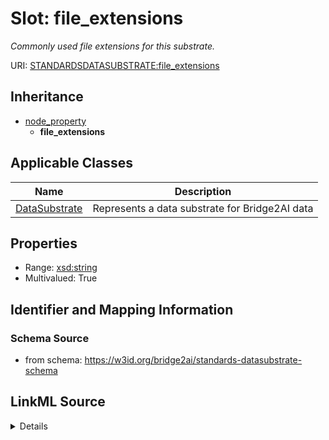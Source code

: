 # Slot: file_extensions
_Commonly used file extensions for this substrate._


URI: [STANDARDSDATASUBSTRATE:file_extensions](https://w3id.org/bridge2ai/standards-datasubstrate-schema/file_extensions)




## Inheritance

* [node_property](node_property.md)
    * **file_extensions**





## Applicable Classes

| Name | Description |
| --- | --- |
[DataSubstrate](DataSubstrate.md) | Represents a data substrate for Bridge2AI data






## Properties

* Range: [xsd:string](xsd:string)
* Multivalued: True








## Identifier and Mapping Information







### Schema Source


* from schema: https://w3id.org/bridge2ai/standards-datasubstrate-schema




## LinkML Source

<details>
```yaml
name: file_extensions
description: Commonly used file extensions for this substrate.
from_schema: https://w3id.org/bridge2ai/standards-datasubstrate-schema
rank: 1000
is_a: node property
domain: NamedThing
multivalued: true
alias: file_extensions
domain_of:
- DataSubstrate
range: string

```
</details>